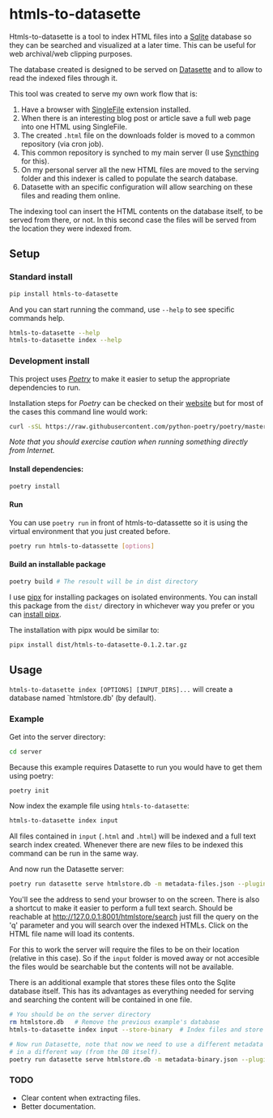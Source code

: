 # htmls-to-datasette

Htmls-to-datasette is a tool to index HTML files into a [Sqlite](https://sqlite.org) database so they can be searched and
visualized at a later time. This can be useful for web archival/web clipping purposes.

The database created is designed to be served on [Datasette](https://datasette.io/) and to allow to read the indexed
files through it. 

This tool was created to serve my own work flow that is:
 1. Have a browser with [SingleFile](https://github.com/gildas-lormeau/SingleFile) extension installed.
 2. When there is an interesting blog post or article save a full web page into one HTML using SingleFile.
 3. The created `.html` file on the downloads folder is moved to a common repository (via cron job).
 4. This common repository is synched to my main server (I use [Syncthing](https://syncthing.net/) for this).
 5. On my personal server all the new HTML files are moved to the serving folder and this indexer is called to populate
    the search database.
 6. Datasette with an specific configuration will allow searching on these files and reading them online.

The indexing tool can insert the HTML contents on the database itself, to be served from there, or not. In this second
case the files will be served from the location they were indexed from. 

## Setup

### Standard install

```bash
pip install htmls-to-datasette
```

And you can start running the command, use `--help` to see specific commands help.
```bash
htmls-to-datasette --help
htmls-to-datasette index --help
```

### Development install

This project uses *[Poetry](https://python-poetry.org/)* to make it easier to setup the appropriate dependencies to run.

Installation steps for *Poetry* can be checked on their [website](https://python-poetry.org/docs/#installation) but for
most of the cases this command line would work:
```bash
curl -sSL https://raw.githubusercontent.com/python-poetry/poetry/master/get-poetry.py | python -
```
*Note that you should exercise caution when running something directly from Internet.*  

#### Install dependencies:
```bash
poetry install
```

#### Run

You can use `poetry run` in front of htmls-to-datassette so it is using the virtual environment that you just created
before.

```bash
poetry run htmls-to-datassette [options]
```

#### Build an installable package

```bash
poetry build # The resoult will be in dist directory
```

I use [pipx](https://pypa.github.io/pipx) for installing packages on isolated environments. You can install this package
from the `dist/` directory in whichever way you prefer or you can 
[install pipx](https://pypa.github.io/pipx/installation/).  

The installation with pipx would be similar to:
```bash
pipx install dist/htmls-to-datasette-0.1.2.tar.gz
```

## Usage

`htmls-to-datasette index [OPTIONS] [INPUT_DIRS]...` will create a database named `htmlstore.db' (by default).

### Example

Get into the server directory:
```bash
cd server
```

Because this example requires Datasette to run you would have to get them using poetry:
```bash
poetry init
```

Now index the example file using `htmls-to-datasette`:
```bash
htmls-to-datasette index input
```

All files contained in `input` (`.html` and `.html`) will be indexed and a full text search index created. Whenever
there are new files to be indexed this command can be run in the same way.

And now run the Datasette server:
```bash
poetry run datasette serve htmlstore.db -m metadata-files.json --plugins-dir=plugins
```

You'll see the address to send your browser to on the screen. There is also a shortcut to make it easier to perform a
full text search. Should be reachable at http://127.0.0.1:8001/htmlstore/search just fill the query on the 'q' parameter
and you will search over the indexed HTMLs. Click on the HTML file name will load its contents.

For this to work the server will require the files to be on their location (relative in this case). So if the `input`
folder is moved away or not accesible the files would be searchable but the contents will not be available.

There is an additional example that stores these files onto the Sqlite database itself. This has its advantages as
everything needed for serving and searching the content will be contained in one file.

```bash
# You should be on the server directory
rm htmlstore.db   # Remove the previous example's database
htmls-to-datasette index input --store-binary  # Index files and store its contents

# Now run Datasette, note that now we need to use a different metadata as the contents needed to be served
# in a different way (from the DB itself). 
poetry run datasette serve htmlstore.db -m metadata-binary.json --plugins-dir=plugins
```

### TODO

- Clear content when extracting files.
- Better documentation.
